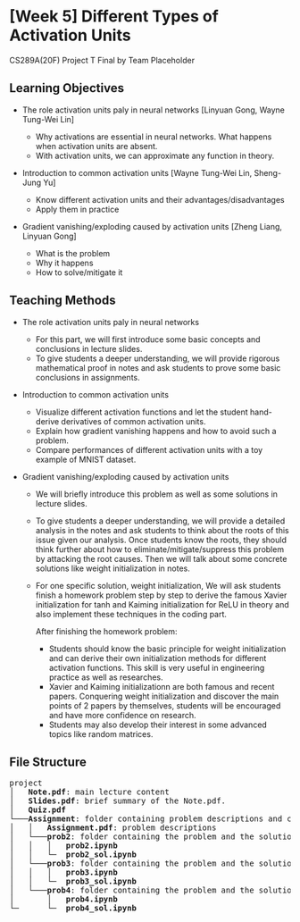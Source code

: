 # [Week 5] Different Types of Activation Units
CS289A(20F) Project T Final by Team Placeholder

## Learning Objectives

* The role activation units paly in neural networks [Linyuan Gong, Wayne Tung-Wei Lin]
  - Why activations are essential in neural networks. What happens when activation units are absent.
  - With activation units, we can approximate any function in theory.

* Introduction to common activation units [Wayne Tung-Wei Lin, Sheng-Jung Yu]
  - Know different activation units and their advantages/disadvantages
  - Apply them in practice

* Gradient vanishing/exploding caused by activation units [Zheng Liang, Linyuan Gong]
  - What is the problem
  - Why it happens
  - How to solve/mitigate it

## Teaching Methods

* The role activation units paly in neural networks
  * For this part, we will first introduce some basic concepts and conclusions in lecture slides.
  * To give students a deeper understanding, we will provide rigorous mathematical proof in notes and ask students to prove some basic conclusions in assignments.

* Introduction to common activation units
  - Visualize different activation functions and let the student hand-derive derivatives of common activation units.
  - Explain how gradient vanishing happens and how to avoid such a problem.
  - Compare performances of different activation units with a toy example of MNIST dataset.


* Gradient vanishing/exploding caused by activation units
  * We will briefly introduce this problem as well as some solutions in lecture slides.
  * To give students a deeper understanding, we will provide a detailed analysis in the notes and ask students to think about the roots of this issue given our analysis. Once students know the roots, they should think further about how to eliminate/mitigate/suppress this problem by attacking the root causes. Then we will talk about some concrete solutions like weight initialization in notes.
  * For one specific solution, weight initialization, We will ask students finish a homework problem step by step to derive the famous Xavier initialization for tanh and Kaiming initialization for ReLU in theory and also implement these techniques in the coding part.

    After finishing the homework problem:
    + Students should know the basic principle for weight initialization and can derive their own initialization methods for different activation functions. This skill is very useful in engineering practice as well as researches.
    + Xavier and Kaiming initializationn are both famous and recent papers. Conquering weight initialization and discover the main points of 2 papers by themselves, students will be encouraged and have more confidence on research.
    + Students may also develop their interest in some advanced topics like random matrices.
 

## File Structure
<pre>
project
│   <b>Note.pdf</b>: main lecture content  
│   <b>Slides.pdf</b>: brief summary of the Note.pdf.     
│   <b>Quiz.pdf</b>   
└───<b>Assignment</b>: folder containing problem descriptions and corresponding jupyter notebook for each problem   
│   │   <b>Assignment.pdf</b>: problem descriptions   
│   └───<b>prob2</b>: folder containing the problem and the solution for problem 2    
│   │   │   <b>prob2.ipynb</b>   
│   │   └─  <b>prob2_sol.ipynb</b>       
│   └───<b>prob3</b>: folder containing the problem and the solution for problem 3     
│   │   │   <b>prob3.ipynb</b>      
│   │   └─  <b>prob3_sol.ipynb</b>      
│   └───<b>prob4</b>: folder containing the problem and the solution for problem 4     
│       │   <b>prob4.ipynb</b>     
└─      └─  <b>prob4_sol.ipynb</b>   
</pre>
